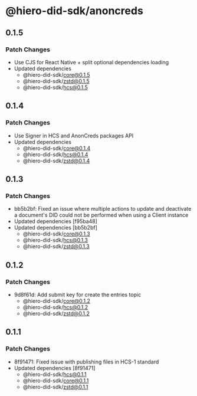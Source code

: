 # @hiero-did-sdk/anoncreds

## 0.1.5

### Patch Changes

- Use CJS for React Native + split optional dependencies loading
- Updated dependencies
  - @hiero-did-sdk/core@0.1.5
  - @hiero-did-sdk/zstd@0.1.5
  - @hiero-did-sdk/hcs@0.1.5

## 0.1.4

### Patch Changes

- Use Signer in HCS and AnonCreds packages API
- Updated dependencies
  - @hiero-did-sdk/core@0.1.4
  - @hiero-did-sdk/hcs@0.1.4
  - @hiero-did-sdk/zstd@0.1.4

## 0.1.3

### Patch Changes

- bb5b2bf: Fixed an issue where multiple actions to update and deactivate a document's DID could not be performed when using a Client instance
- Updated dependencies [f95ba48]
- Updated dependencies [bb5b2bf]
  - @hiero-did-sdk/core@0.1.3
  - @hiero-did-sdk/hcs@0.1.3
  - @hiero-did-sdk/zstd@0.1.3

## 0.1.2

### Patch Changes

- 9d8f61d: Add submit key for create the entries topic
  - @hiero-did-sdk/core@0.1.2
  - @hiero-did-sdk/hcs@0.1.2
  - @hiero-did-sdk/zstd@0.1.2

## 0.1.1

### Patch Changes

- 8f91471: Fixed issue with publishing files in HCS-1 standard
- Updated dependencies [8f91471]
  - @hiero-did-sdk/hcs@0.1.1
  - @hiero-did-sdk/core@0.1.1
  - @hiero-did-sdk/zstd@0.1.1
